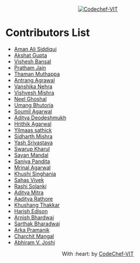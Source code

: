 <p align="center"><a href="https://www.codechefvit.com" target="_blank"><img src="https://s3.amazonaws.com/codechef_shared/sites/all/themes/abessive/logo-3.png" title="CodeChef-VIT" alt="Codechef-VIT"></a>
</p>

# Contributors List
* [Aman Ali Siddiqui](https://github.com/a-ma-n)
* [Akshat Gupta](https://github.com/akshatvg)
* [Vishesh Bansal](https://github.com/VisheshBansal)
* [Pratham Jain](https://github.com/pratham31012002)
* [Thaman Muthappa](https://github.com/Thamanmuthappa)
* [Antrang Agrawal](https://github.com/AntrangAgrawal)
* [Vanshika Nehra](https://github.com/VanshikaNehra23)
* [Vishvesh Mishra](https://github.com/vishvesh-mishra)
* [Neel Ghoshal](https://github.com/NeelGhoshal)
* [Umang Bhutoria](https://github.com/bhutoriaumang)
* [Soumil Agarwal](https://github.com/Soumil-Agarwal)
* [Aditya Deodeshmukh](https://github.com/AdityaDeodeshmukh)
* [Hrithik Agarwal](https://github.com/Hrithik-3961)
* [Yilmaas sathick](https://github.com/Yilmaas05)
* [Sidharth Mishra](https://github.com/SidharthMishra-07)
* [Yash Srivastava](https://github.com/yashsrivastava17)
* [Swarup Kharul](https://github.com/SwarupKharul)
* [Sayan Mandal](https://github.com/ErrCee)
* [Saniya Pandita](https://github.com/Saby-Bishops)
* [Mrinal Agarwal](https://github.com/mrinalxagarwal)
* [Khushi Singhania](https://github.com/KhushiSinghania)
* [Sahas Vivek](https://github.com/sahas-01)
* [Rashi Solanki](https://github.com/rashisolanki)
* [Aditya Mitra](https://github.com/whoisaditya)
* [Aaditya Rathore](https://github.com/AadityaRathore)
* [Khushang Thakkar](https://github.com/Thakkar-Khushang)
* [Harish Edison](https://github.com/harish-edison)
* [Arnish Bhardwaj](https://github.com/Arnish-B)
* [Sarthak Bharadwaj](https://github.com/Sarthakbh321)
* [Arka Pramanik](https://github.com/APXD-git)
* [Charchit Mangal](https://github.com/charchitmangal)
* [Abhiram V. Joshi](https://github.com/Abhiram-Joshi)


<p align="center">
	With :heart: by <a href="https://www.codechefvit.com" target="_blank">CodeChef-VIT</a>
</p>
